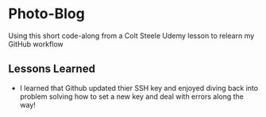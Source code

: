 # Photo-Blog
Using this short code-along from a Colt Steele Udemy lesson to relearn my GitHub workflow

## Lessons Learned
- I learned that Github updated thier SSH key and enjoyed diving back into problem solving how to set a new key and deal with errors along the way!
